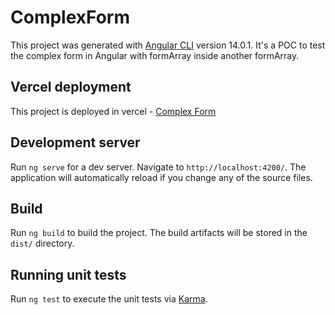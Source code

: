 # ComplexForm

This project was generated with [Angular CLI](https://github.com/angular/angular-cli) version 14.0.1. It's a POC to test the complex form in Angular with formArray inside another formArray.


## Vercel deployment

This project is deployed in vercel - [Complex Form](https://angular-complex-form.vercel.app/)

## Development server

Run `ng serve` for a dev server. Navigate to `http://localhost:4200/`. The application will automatically reload if you change any of the source files.

## Build

Run `ng build` to build the project. The build artifacts will be stored in the `dist/` directory.

## Running unit tests

Run `ng test` to execute the unit tests via [Karma](https://karma-runner.github.io).

